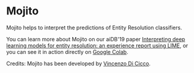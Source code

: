 # Mojito
Mojito helps to interpret the predictions of Entity Resolution classifiers.

You can learn more about Mojito on our aiDB'19 paper [Interpreting deep learning models for entity resolution: an experience report using LIME](https://dl.acm.org/citation.cfm?id=3329859.3329878),
or you can see it in action directly on [Google Colab](https://colab.research.google.com/drive/1dR--TdzF7I8qsQPLYn1oc0mvtWnB4ZoY).

Credits: Mojito has been developed by [Vincenzo Di Cicco](https://github.com/0xNaN).
